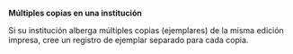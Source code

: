 **Múltiples copias en una institución**

Si su institución alberga múltiples copias (ejemplares) de la misma edición impresa, cree un registro de ejemplar separado para cada copia.